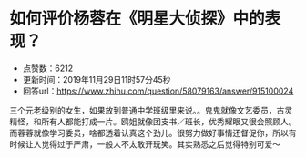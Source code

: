 # 如何评价杨蓉在《明星大侦探》中的表现？
- 点赞数：6212
- 更新时间：2019年11月29日11时57分45秒
- 回答url：https://www.zhihu.com/question/58079163/answer/915100024
<body>
 <p data-pid="oLSqInb2">三个元老级别的女生，如果放到普通中学班级里来说。。鬼鬼就像文艺委员，古灵精怪，和所有人都能打成一片。鸥姐就像团支书／班长，优秀耀眼又很会照顾人。而蓉蓉就像学习委员，啥都透着认真这个劲儿。很努力做好事情还督促你，所以有时候让人觉得过于严肃，一般人不太敢开玩笑。其实熟悉之后觉得特别可爱～</p>
</body>